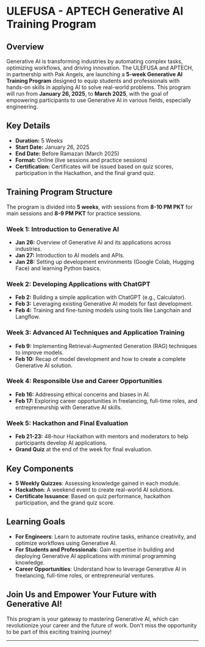 # ULEFUSA - APTECH Generative AI Training Program

## Overview

Generative AI is transforming industries by automating complex tasks, optimizing workflows, and driving innovation. The ULEFUSA and APTECH, in partnership with Pak Angels, are launching a **5-week Generative AI Training Program** designed to equip students and professionals with hands-on skills in applying AI to solve real-world problems. This program will run from **January 26, 2025**, to **March 2025**, with the goal of empowering participants to use Generative AI in various fields, especially engineering.

## Key Details
 
- **Duration:** 5 Weeks
- **Start Date:** January 26, 2025
- **End Date:** Before Ramazan (March 2025)
- **Format:** Online (live sessions and practice sessions)
- **Certification:** Certificates will be issued based on quiz scores, participation in the Hackathon, and the final grand quiz.

## Training Program Structure

The program is divided into **5 weeks**, with sessions from **8-10 PM PKT** for main sessions and **8-9 PM PKT** for practice sessions.

### Week 1: Introduction to Generative AI
- **Jan 26:** Overview of Generative AI and its applications across industries.
- **Jan 27:** Introduction to AI models and APIs.
- **Jan 28:** Setting up development environments (Google Colab, Hugging Face) and learning Python basics.

### Week 2: Developing Applications with ChatGPT
- **Feb 2:** Building a simple application with ChatGPT (e.g., Calculator).
- **Feb 3:** Leveraging existing Generative AI models for fast development.
- **Feb 4:** Training and fine-tuning models using tools like Langchain and Langflow.

### Week 3: Advanced AI Techniques and Application Training
- **Feb 9:** Implementing Retrieval-Augmented Generation (RAG) techniques to improve models.
- **Feb 10:** Recap of model development and how to create a complete Generative AI solution.

### Week 4: Responsible Use and Career Opportunities
- **Feb 16:** Addressing ethical concerns and biases in AI.
- **Feb 17:** Exploring career opportunities in freelancing, full-time roles, and entrepreneurship with Generative AI skills.

### Week 5: Hackathon and Final Evaluation
- **Feb 21-23:** 48-hour Hackathon with mentors and moderators to help participants develop AI applications.
- **Grand Quiz** at the end of the week for final evaluation.

## Key Components
- **5 Weekly Quizzes**: Assessing knowledge gained in each module.
- **Hackathon**: A weekend event to create real-world AI solutions.
- **Certificate Issuance**: Based on quiz performance, hackathon participation, and the grand quiz score.

## Learning Goals
- **For Engineers**: Learn to automate routine tasks, enhance creativity, and optimize workflows using Generative AI.
- **For Students and Professionals**: Gain expertise in building and deploying Generative AI applications with minimal programming knowledge.
- **Career Opportunities**: Understand how to leverage Generative AI in freelancing, full-time roles, or entrepreneurial ventures.

## Join Us and Empower Your Future with Generative AI!

This program is your gateway to mastering Generative AI, which can revolutionize your career and the future of work. Don't miss the opportunity to be part of this exciting training journey!

---

